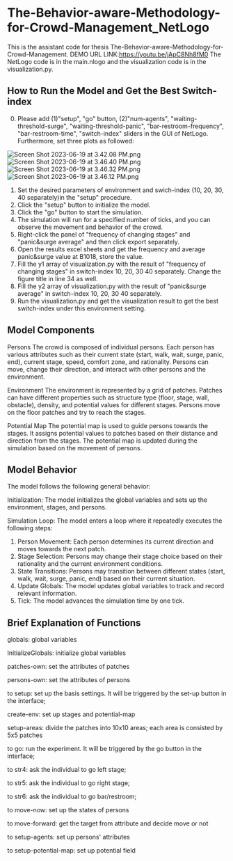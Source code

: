 # The-Behavior-aware-Methodology-for-Crowd-Management_NetLogo
This is the assistant code for thesis The-Behavior-aware-Methodology-for-Crowd-Management.
DEMO URL LINK:https://youtu.be/jApC8Nh8fM0
The NetLogo code is in the main.nlogo and the visualization code is in the visualization.py.


## How to Run the Model and Get the Best Switch-index

0. Please add (1)"setup", "go" button, (2)"num-agents", "waiting-threshold-surge", "waiting-threshold-panic", "bar-restroom-frequency", "bar-restroom-time", "switch-index" sliders in the GUI of NetLogo. Furthermore, set three plots as followed:


![Screen Shot 2023-06-19 at 3.42.08 PM.png](..%2F..%2FDesktop%2FScreen%20Shot%202023-06-19%20at%203.42.08%20PM.png)
![Screen Shot 2023-06-19 at 3.46.40 PM.png](..%2F..%2FDesktop%2FScreen%20Shot%202023-06-19%20at%203.46.40%20PM.png)
![Screen Shot 2023-06-19 at 3.46.32 PM.png](..%2F..%2FDesktop%2FScreen%20Shot%202023-06-19%20at%203.46.32%20PM.png)
![Screen Shot 2023-06-19 at 3.46.12 PM.png](..%2F..%2FDesktop%2FScreen%20Shot%202023-06-19%20at%203.46.12%20PM.png)


1. Set the desired parameters of environment and swich-index (10, 20, 30, 40 separately)in the "setup" procedure.
2. Click the "setup" button to initialize the model.
3. Click the "go" button to start the simulation.
4. The simulation will run for a specified number of ticks, and you can observe the movement and behavior of the crowd.
5. Right-click the panel of "frequency of changing stages" and "panic&surge average" and then click export separately.
6. Open the results excel sheets and get the frequency and average panic&surge value at B1018, store the value.
7. Fill the y1 array of visualization.py with the result of "frequency of changing stages" in switch-index 10, 20, 30 40 separately. Change the figure title in line 34 as well.
8. Fill the y2 array of visualization.py with the result of "panic&surge average" in switch-index 10, 20, 30 40 separately.
9. Run the visualization.py and get the visualization result to get the best switch-index under this environment setting.



## Model Components
Persons
The crowd is composed of individual persons.
Each person has various attributes such as their current state (start, walk, wait, surge, panic, end), current stage, speed, comfort zone, and rationality.
Persons can move, change their direction, and interact with other persons and the environment.

Environment
The environment is represented by a grid of patches.
Patches can have different properties such as structure type (floor, stage, wall, obstacle), density, and potential values for different stages.
Persons move on the floor patches and try to reach the stages.

Potential Map
The potential map is used to guide persons towards the stages.
It assigns potential values to patches based on their distance and direction from the stages.
The potential map is updated during the simulation based on the movement of persons.

## Model Behavior
The model follows the following general behavior:

Initialization: The model initializes the global variables and sets up the environment, stages, and persons.

Simulation Loop: The model enters a loop where it repeatedly executes the following steps:
1. Person Movement: Each person determines its current direction and moves towards the next patch.
2. Stage Selection: Persons may change their stage choice based on their rationality and the current environment conditions.
3. State Transitions: Persons may transition between different states (start, walk, wait, surge, panic, end) based on their current situation.
4. Update Globals: The model updates global variables to track and record relevant information.
5. Tick: The model advances the simulation time by one tick.



## Brief Explanation of Functions
globals:
global variables

InitializeGlobals:
initialize global variables

patches-own:
set the attributes of patches

persons-own:
set the attributes of persons

to setup:
set up the basis settings. It will be triggered by the set-up button in the interface;

create-env:
set up stages and potential-map

setup-areas:
divide the patches into 10x10 areas; each area is consisted by 5x5 patches

to go:
run the experiment. It will be triggered by the go button in the interface;

to str4:
ask the individual to go left stage;

to str5:
ask the individual to go right stage;

to str6:
ask the individual to go bar/restroom;

to move-now:
set up the states of persons

to move-forward:
get the target from attribute and decide move or not

to setup-agents:
set up persons' attributes

to setup-potential-map:
set up potential field
